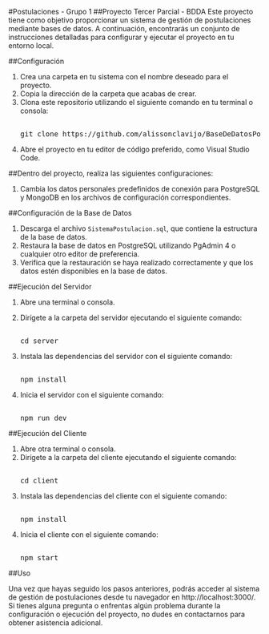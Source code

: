 #Postulaciones - Grupo 1
##Proyecto Tercer Parcial - BDDA
Este proyecto tiene como objetivo proporcionar un sistema de gestión de postulaciones mediante bases de datos. A continuación, encontrarás un conjunto de instrucciones detalladas para configurar y ejecutar el proyecto en tu entorno local.

##Configuración
1. Crea una carpeta en tu sistema con el nombre deseado para el proyecto.
2. Copia la dirección de la carpeta que acabas de crear.
3. Clona este repositorio utilizando el siguiente comando en tu terminal o consola:
   <pre> 
   git clone https://github.com/alissonclavijo/BaseDeDatosPostulacionesGrupo1.git
   </pre> 
5. Abre el proyecto en tu editor de código preferido, como Visual Studio Code.

##Dentro del proyecto, realiza las siguientes configuraciones:

1. Cambia los datos personales predefinidos de conexión para PostgreSQL y MongoDB en los archivos de configuración correspondientes.
   
##Configuración de la Base de Datos

1. Descarga el archivo `SistemaPostulacion.sql`, que contiene la estructura de la base de datos.
2. Restaura la base de datos en PostgreSQL utilizando PgAdmin 4 o cualquier otro editor de preferencia.
3. Verifica que la restauración se haya realizado correctamente y que los datos estén disponibles en la base de datos.
   
##Ejecución del Servidor

1. Abre una terminal o consola.

2. Dirígete a la carpeta del servidor ejecutando el siguiente comando:
   <pre> 
   cd server
   </pre> 
4. Instala las dependencias del servidor con el siguiente comando:
   <pre> 
   npm install
   </pre> 
6. Inicia el servidor con el siguiente comando:
   <pre> 
   npm run dev
   </pre> 
##Ejecución del Cliente

1. Abre otra terminal o consola.
2. Dirígete a la carpeta del cliente ejecutando el siguiente comando:
   <pre> 
   cd client
   </pre> 
4. Instala las dependencias del cliente con el siguiente comando:
   <pre> 
   npm install
   </pre> 
6. Inicia el cliente con el siguiente comando:
   <pre> 
   npm start
   </pre> 
   
##Uso

Una vez que hayas seguido los pasos anteriores, podrás acceder al sistema de gestión de postulaciones desde tu navegador en http://localhost:3000/.
Si tienes alguna pregunta o enfrentas algún problema durante la configuración o ejecución del proyecto, no dudes en contactarnos para obtener asistencia adicional.
